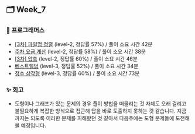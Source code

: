 ## 🗂️ Week_7

### 👾 프로그래머스

- [[3차] 파일명 정렬](https://school.programmers.co.kr/learn/courses/30/lessons/17686) (level-2, 정답률 57%) / 풀이 소요 시간 42분
- [주차 요금 계산](https://school.programmers.co.kr/learn/courses/30/lessons/92341) (level-2, 정답률 58%) / 풀이 소요 시간 38분
- [[3차] 압축](https://school.programmers.co.kr/learn/courses/30/lessons/17684) (level-2, 정답률 60%) / 풀이 소요 시간 46분
- [베스트앨범](https://school.programmers.co.kr/learn/courses/30/lessons/42579) (level-3, 정답률 52%) / 풀이 소요 시간 34분
- [정수 삼각형](https://school.programmers.co.kr/learn/courses/30/lessons/43105) (level-3, 정답률 60%) / 풀이 소요 시간 73분

### ✨ 회고

- 도형이나 그래프가 있는 문제의 경우 풀이 방법을 떠올리는 것 자체도 오래 걸리고 불필요하게 복잡한 방식으로 접근해 답을 바로 도출하지 못하는 것 같습니다. 지금까지는 되도록 이러한 문제를 피해왔던 것 같아서 다음주에는 도형 문제들에 도전해볼 예정입니다.
